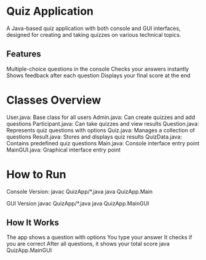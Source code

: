 # Quiz Application
A Java-based quiz application with both console and GUI interfaces, designed for creating and taking quizzes on various technical topics.

## Features
Multiple-choice questions in the console
Checks your answers instantly
Shows feedback after each question
Displays your final score at the end

# Classes Overview
User.java: Base class for all users
Admin.java: Can create quizzes and add questions
Participant.java: Can take quizzes and view results
Question.java: Represents quiz questions with options
Quiz.java: Manages a collection of questions
Result.java: Stores and displays quiz results
QuizData.java: Contains predefined quiz questions
Main.java: Console interface entry point
MainGUI.java: Graphical interface entry point

# How to Run
Console Version: 
javac QuizApp/*.java
java QuizApp.Main

GUI Version
javac QuizApp/*.java
java QuizApp.MainGUI

## How It Works
The app shows a question with options
You type your answer
It checks if you are correct
After all questions, it shows your total score
java QuizApp.MainGUI

